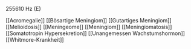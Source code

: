 255610 Hz (E)

[[Acromegalie]]
[[Bösartige Meningiom]]
[[Gutartiges Meningiom]]
[[Melioidosis]]
[[Meningeome]]
[[Meningiom]]
[[Meningiomatosis]]
[[Somatotropin Hypersekretion]]
[[Unangemessen Wachstumshormon]]
[[Whitmore-Krankheit]]